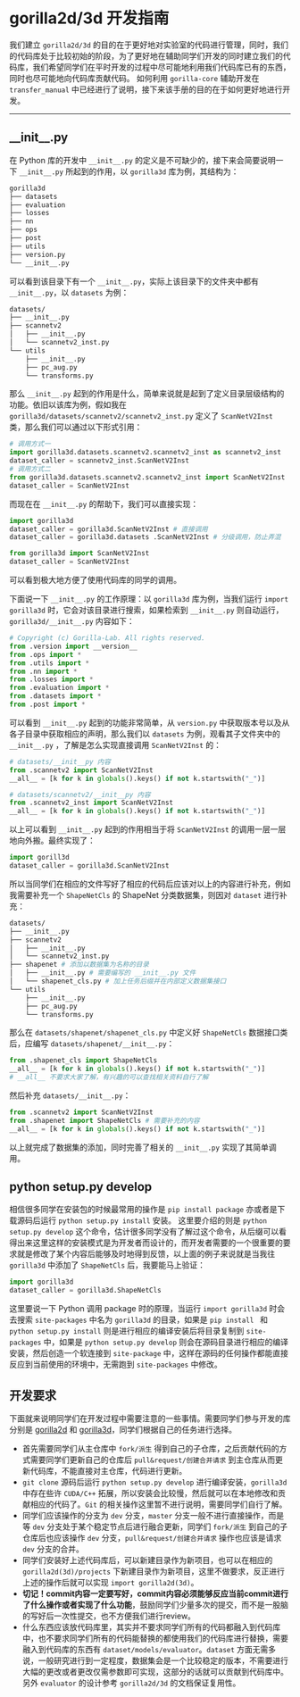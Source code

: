 # gorilla2d/3d 开发指南

我们建立 `gorilla2d/3d` 的目的在于更好地对实验室的代码进行管理，同时，我们的代码库处于比较初始的阶段，为了更好地在辅助同学们开发的同时建立我们的代码库，我们希望同学们在平时开发的过程中尽可能地利用我们代码库已有的东西，同时也尽可能地向代码库贡献代码。
如何利用 `gorilla-core` 辅助开发在 `transfer_manual` 中已经进行了说明，接下来该手册的目的在于如何更好地进行开发。

---

## \_\_init\_\_.py
在 Python 库的开发中 `__init__.py` 的定义是不可缺少的，接下来会简要说明一下 `__init__.py` 所起到的作用，以 `gorilla3d` 库为例，其结构为：
```sh
gorilla3d
├── datasets
├── evaluation
├── losses
├── nn
├── ops
├── post
├── utils
├── version.py
└── __init__.py
```
可以看到该目录下有一个 `__init__.py`，实际上该目录下的文件夹中都有 `__init__.py`，以 `datasets` 为例：
```sh
datasets/
├── __init__.py
├── scannetv2
│   ├── __init__.py
│   └── scannetv2_inst.py
└── utils
    ├── __init__.py
    ├── pc_aug.py
    └── transforms.py
```
那么 `__init__.py` 起到的作用是什么，简单来说就是起到了定义目录层级结构的功能。依旧以该库为例，假如我在 `gorilla3d/datasets/scannetv2/scannetv2_inst.py` 定义了 `ScanNetV2Inst` 类，那么我们可以通过以下形式引用：
```python
# 调用方式一
import gorilla3d.datasets.scannetv2.scannetv2_inst as scannetv2_inst
dataset_caller = scannetv2_inst.ScanNetV2Inst
# 调用方式二
from gorilla3d.datasets.scannetv2.scannetv2_inst import ScanNetV2Inst
dataset_caller = ScanNetV2Inst
```
而现在在 `__init__.py` 的帮助下，我们可以直接实现：
```python
import gorilla3d
dataset_caller = gorilla3d.ScanNetV2Inst # 直接调用
dataset_caller = gorilla3d.datasets .ScanNetV2Inst # 分级调用，防止弄混

from gorilla3d import ScanNetV2Inst
dataset_caller = ScanNetV2Inst
```
可以看到极大地方便了使用代码库的同学的调用。

下面说一下 `__init__.py` 的工作原理：以 `gorilla3d` 库为例，当我们运行 `import gorilla3d` 时，它会对该目录进行搜索，如果检索到 `__init__.py` 则自动运行，`gorilla3d/__init__.py` 内容如下：
```python
# Copyright (c) Gorilla-Lab. All rights reserved.
from .version import __version__
from .ops import *
from .utils import *
from .nn import *
from .losses import *
from .evaluation import *
from .datasets import *
from .post import *
```
可以看到 `__init__.py` 起到的功能非常简单，从 `version.py` 中获取版本号以及从各子目录中获取相应的声明，那么我们以 `datasets` 为例，观看其子文件夹中的 `__init__.py` ，了解是怎么实现直接调用 `ScanNetV2Inst` 的：
```python
# datasets/__init__py 内容
from .scannetv2 import ScanNetV2Inst
__all__ = [k for k in globals().keys() if not k.startswith("_")]

# datasets/scannetv2/__init__py 内容
from .scannetv2_inst import ScanNetV2Inst
__all__ = [k for k in globals().keys() if not k.startswith("_")]
```
以上可以看到 `__init__.py` 起到的作用相当于将 `ScanNetV2Inst` 的调用一层一层地向外搬。最终实现了：
```python
import gorill3d
dataset_caller = gorilla3d.ScanNetV2Inst
```
所以当同学们在相应的文件写好了相应的代码后应该对以上的内容进行补充，例如我需要补充一个 `ShapeNetCls` 的 ShapeNet 分类数据集，则因对 `dataset` 进行补充：
```sh
datasets/
├── __init__.py
├── scannetv2
│   ├── __init__.py
│   └── scannetv2_inst.py
├── shapenet # 添加以数据集为名称的目录
│   ├── __init__.py # 需要编写的 __init__.py 文件
│   └── shapenet_cls.py # 加上任务后缀并在内部定义数据集接口
└── utils
    ├── __init__.py
    ├── pc_aug.py
    └── transforms.py
```
那么在 `datasets/shapenet/shapenet_cls.py` 中定义好 `ShapeNetCls` 数据接口类后，应编写 `datasets/shapenet/__init__.py`：
```python
from .shapenet_cls import ShapeNetCls
__all__ = [k for k in globals().keys() if not k.startswith("_")]
# __all__ 不要求大家了解，有兴趣的可以查找相关资料自行了解
```
然后补充 `datasets/__init__.py`：
```python
from .scannetv2 import ScanNetV2Inst
from .shapenet import ShapeNetCls # 需要补充的内容
__all__ = [k for k in globals().keys() if not k.startswith("_")]
```
以上就完成了数据集的添加，同时完善了相关的 `__init__.py` 实现了其简单调用。

## python setup.py develop
相信很多同学在安装包的时候最常用的操作是 `pip install package` 亦或者是下载源码后运行 `python setup.py install` 安装。
这里要介绍的则是 `python setup.py develop` 这个命令，估计很多同学没有了解过这个命令，从后缀可以看得出来这里这样的安装模式是为开发者而设计的，而开发者需要的一个很重要的要求就是修改了某个内容后能够及时地得到反馈，以上面的例子来说就是当我往 `gorilla3d` 中添加了 `ShapeNetCls` 后，我要能马上验证：
```python
import gorilla3d
dataset_caller = gorilla3d.ShapeNetCls
```
这里要说一下 Python 调用 package 时的原理，当运行 `import gorilla3d` 时会去搜索 `site-packages` 中名为 `gorilla3d` 的目录，如果是 `pip install ` 和 `python setup.py install` 则是进行相应的编译安装后将目录复制到 `site-packages` 中，如果是 `python setup.py develop` 则会在源码目录进行相应的编译安装，然后创造一个软连接到 `site-package` 中，这样在源码的任何操作都能直接反应到当前使用的环境中，无需跑到 `site-packages` 中修改。


## 开发要求
下面就来说明同学们在开发过程中需要注意的一些事情。需要同学们参与开发的库分别是 [gorilla2d](http://222.201.134.203:20818/GorillaLab/gorilla-2d) 和 [gorilla3d](http://222.201.134.203:20818/GorillaLab/gorilla-3d)，同学们根据自己的任务进行选择。
- 首先需要同学们从主仓库中 `fork/派生` 得到自己的子仓库，之后贡献代码的方式需要同学们更新自己的仓库后 `pull&request/创建合并请求` 到主仓库从而更新代码库，不能直接对主仓库，代码进行更新。
- `git clone` 源码后运行 `python setup.py develop` 进行编译安装，`gorilla3d` 中存在些许 `CUDA/C++` 拓展，所以安装会比较慢，然后就可以在本地修改和贡献相应的代码了。`Git` 的相关操作这里暂不进行说明，需要同学们自行了解。
- 同学们应该操作的分支为 `dev` 分支，`master` 分支一般不进行直接操作，而是等 `dev` 分支处于某个稳定节点后进行融合更新，同学们 `fork/派生` 到自己的子仓库后也应该操作 `dev` 分支，`pull&request/创建合并请求` 操作也应该是请求 `dev` 分支的合并。
- 同学们安装好上述代码库后，可以新建目录作为新项目，也可以在相应的 `gorilla2d(3d)/projects` 下新建目录作为新项目，这里不做要求，反正进行上述的操作后就可以实现 `import gorilla2d(3d)`。
- **切记！commit内容一定要写好，commit内容必须能够反应当前commit进行了什么操作或者实现了什么功能**，鼓励同学们少量多次的提交，而不是一股脑的写好后一次性提交，也不方便我们进行review。
- 什么东西应该放代码库里，其实并不要求同学们所有的代码都融入到代码库中，也不要求同学们所有的代码能替换的都使用我们的代码库进行替换，需要融入到代码库的东西有 `dataset/models/evaluator`。`dataset` 方面无需多说，一般研究进行到一定程度，数据集会是一个比较稳定的版本，不需要进行大幅的更改或者更改仅需参数即可实现，这部分的话就可以贡献到代码库中。另外 `evaluator` 的设计参考 `gorilla2d/3d` 的文档保证复用性。



